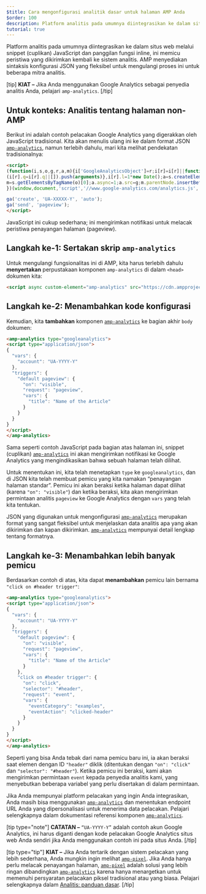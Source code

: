```yaml
---
$title: Cara mengonfigurasi analitik dasar untuk halaman AMP Anda
$order: 100
description: Platform analitis pada umumnya diintegrasikan ke dalam situs web melalui snippet JavaScript dan panggilan fungsi inline, ini memicu peristiwa yang dikirimkan kembali ke sistem analitis.
tutorial: true
---
```


Platform analitis pada umumnya diintegrasikan ke dalam situs web melalui snippet (cuplikan) JavaScript dan panggilan fungsi inline, ini memicu peristiwa yang dikirimkan kembali ke sistem analitis. AMP menyediakan sintaksis konfigurasi JSON yang fleksibel untuk mengulangi proses ini untuk beberapa mitra analitis.

[tip] **KIAT –** Jika Anda menggunakan Google Analytics sebagai penyedia analitis Anda, pelajari <a><code>amp-analytics</code></a>. [/tip]

## Untuk konteks: Analitis tentang halaman non-AMP

Berikut ini adalah contoh pelacakan Google Analytics yang digerakkan oleh JavaScript tradisional. Kita akan menulis ulang ini ke dalam format JSON [`amp-analytics`](../../../documentation/components/reference/amp-analytics.md), namun terlebih dahulu, mari kita melihat pendekatan tradisionalnya:

```html
<script>
(function(i,s,o,g,r,a,m){i['GoogleAnalyticsObject']=r;i[r]=i[r]||function(){
(i[r].q=i[r].q||[]).push(arguments)},i[r].l=1*new Date();a=s.createElement(o),
m=s.getElementsByTagName(o)[0];a.async=1;a.src=g;m.parentNode.insertBefore(a,m)
})(window,document,'script','//www.google-analytics.com/analytics.js','ga');

ga('create', 'UA-XXXXX-Y', 'auto');
ga('send', 'pageview');
</script>
```

JavaScript ini cukup sederhana; ini mengirimkan notifikasi untuk melacak peristiwa penayangan halaman (pageview).

## Langkah ke-1: Sertakan skrip `amp-analytics`

Untuk mengulangi fungsionalitas ini di AMP, kita harus terlebih dahulu **menyertakan** perpustakaan komponen <code>amp-analytics</code> di dalam `<head>` dokumen kita:

```html
<script async custom-element="amp-analytics" src="https://cdn.ampproject.org/v0/amp-analytics-0.1.js"></script>
```

## Langkah ke-2: Menambahkan kode konfigurasi

Kemudian, kita **tambahkan** komponen [`amp-analytics`](../../../documentation/components/reference/amp-analytics.md) ke bagian akhir `body` dokumen:

```html
<amp-analytics type="googleanalytics">
<script type="application/json">
{
  "vars": {
    "account": "UA-YYYY-Y"
  },
  "triggers": {
    "default pageview": {
      "on": "visible",
      "request": "pageview",
      "vars": {
        "title": "Name of the Article"
      }
    }
  }
}
</script>
</amp-analytics>
```

Sama seperti contoh JavaScript pada bagian atas halaman ini, snippet (cuplikan) [`amp-analytics`](../../../documentation/components/reference/amp-analytics.md) ini akan mengirimkan notifikasi ke Google Analytics yang mengindikasikan bahwa sebuah halaman telah dilihat.

Untuk menentukan ini, kita telah menetapkan `type` ke `googleanalytics`, dan di JSON kita telah membuat pemicu yang kita namakan “penayangan halaman standar”. Pemicu ini akan beraksi ketika halaman dapat dilihat (karena `"on": "visible"`) dan ketika beraksi, kita akan mengirimkan permintaan analitis `pageview` ke Google Analytics dengan `vars` yang telah kita tentukan.

JSON yang digunakan untuk mengonfigurasi [`amp-analytics`](../../../documentation/components/reference/amp-analytics.md) merupakan format yang sangat fleksibel untuk menjelaskan data analitis apa yang akan dikirimkan dan kapan dikirimkan. [`amp-analytics`](../../../documentation/components/reference/amp-analytics.md) mempunyai detail lengkap tentang formatnya.

## Langkah ke-3: Menambahkan lebih banyak pemicu

Berdasarkan contoh di atas, kita dapat **menambahkan** pemicu lain bernama `"click on #header trigger"`:

```html
<amp-analytics type="googleanalytics">
<script type="application/json">
{
  "vars": {
    "account": "UA-YYYY-Y"
  },
  "triggers": {
    "default pageview": {
      "on": "visible",
      "request": "pageview",
      "vars": {
        "title": "Name of the Article"
      }
    },
    "click on #header trigger": {
      "on": "click",
      "selector": "#header",
      "request": "event",
      "vars": {
        "eventCategory": "examples",
        "eventAction": "clicked-header"
      }
    }
  }
}
</script>
</amp-analytics>
```

Seperti yang bisa Anda tebak dari nama pemicu baru ini, ia akan beraksi saat elemen dengan ID `"header"` diklik (ditentukan dengan `"on": "click"` dan `"selector": "#header"`).  Ketika pemicu ini beraksi, kami akan mengirimkan permintaan `event` kepada penyedia analitis kami, yang menyebutkan beberapa variabel yang perlu disertakan di dalam permintaan.

Jika Anda mempunyai platform pelacakan yang ingin Anda integrasikan, Anda masih bisa menggunakan [`amp-analytics`](../../../documentation/components/reference/amp-analytics.md) dan menentukan endpoint URL Anda yang dipersonalisasi untuk menerima data pelacakan. Pelajari selengkapnya dalam dokumentasi referensi komponen [`amp-analytics`](../../../documentation/components/reference/amp-analytics.md).

[tip type="note"] **CATATAN –**  `“UA-YYYY-Y”` adalah contoh akun Google Analytics, ini harus diganti dengan kode pelacakan Google Analytics situs web Anda sendiri jika Anda menggunakan contoh ini pada situs Anda. [/tip]

[tip type="tip"] **KIAT –** Jika Anda tertarik dengan sistem pelacakan yang lebih sederhana, Anda mungkin ingin melihat [`amp-pixel`](../../../documentation/components/reference/amp-pixel.md). Jika Anda hanya perlu melacak penayangan halaman, [`amp-pixel`](../../../documentation/components/reference/amp-pixel.md) adalah solusi yang lebih ringan dibandingkan [`amp-analytics`](../../../documentation/components/reference/amp-analytics.md) karena hanya menargetkan untuk memenuhi persyaratan pelacakan piksel tradisional atau yang biasa. Pelajari selengkapnya dalam [Analitis: panduan dasar](../../../documentation/guides-and-tutorials/optimize-measure/configure-analytics/analytics_basics.md). [/tip]
